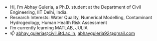 - Hi, I’m Abhay Guleria, a Ph.D. student at the Department of Civil Engineering, IIT Delhi, India.
- Research Interests: Water Quality, Numerical Modelling, Contaminant Hydrogeology, Human Health Risk Assessment
- I’m currently learning MATLAB, JULIA
- 📫 abhay_guleria@civil.iitd.ac.in, abhayguleria92@gmail.com

<!---
abhayguleria/abhayguleria is a ✨ special ✨ repository because its `README.md` (this file) appears on your GitHub profile.
You can click the Preview link to take a look at your changes.
--->
